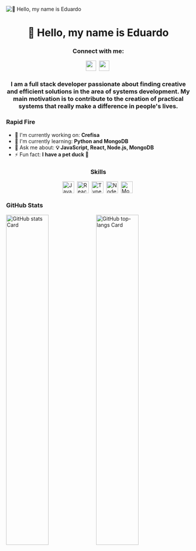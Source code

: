 ![👋 Hello, my name is Eduardo](https://static.wixstatic.com/media/53fad0_ce0704caa0174d6aa9b2b8101a62fa77~mv2.gif)

<div id="toc">
  <ul align="center" style="list-style: none">
    <summary>
      <h1>
        👋 Hello, my name is Eduardo
      </h1>
    </summary>
  </ul>
</div>

**<h3 align="center">Connect with me:</h3>** 
<p align="center"><a href="eduardodeoliveirabarros@gmail.com" target="_blank"><img src="https://img.shields.io/badge/Gmail-D14836?style=for-the-badge&logo=gmail&logoColor=white" height="28" style="margin-right: 4px"></a> <a href="https://www.linkedin.com/in/https://www.linkedin.com/in/eduardo-de-oliveira-barros-b5a2491b5/" target="_blank"><img src="https://img.shields.io/badge/LinkedIn-0077B5?style=for-the-badge&logo=linkedin&logoColor=white" height="28" style="margin-right: 4px"></a></p>

 **<h3 align="center">
I am a full stack developer passionate about finding creative and efficient solutions in the area of ​​systems development. My main motivation is to contribute to the creation of practical systems that really make a difference in people's lives.</h3>**

**<h3 align="left">Rapid Fire</h3>**

- 💼 I'm currently working on: **Crefisa**
- 🌱 I'm currently learning: **Python and MongoDB**
- 💬 Ask me about: **💡 JavaScript, React, Node.js, MongoDB**
- ⚡ Fun fact: **I have a pet duck 🦆**

 **<h3 align="center">Skills</h3>**

<div style="display: flex; flex-wrap: wrap; gap: 4px; justify-content: center;"><img src="https://img.shields.io/badge/JavaScript-F7DF1C?logo=javascript&logoColor=white" height="32" alt="JavaScript" style="margin-right: 4px"> <img src="https://img.shields.io/badge/React-20232A?logo=react&logoColor=61DAFB" height="32" alt="React" style="margin-right: 4px"> <img src="https://img.shields.io/badge/TypeScript-3178C6?logo=typescript&logoColor=white" height="32" alt="TypeScript" style="margin-right: 4px"> <img src="https://img.shields.io/badge/Node.js-8CC84B?logo=node.js&logoColor=white" height="32" alt="Node.js" style="margin-right: 4px"> <img src="https://img.shields.io/badge/MongoDB-4EA94B?logo=mongodb&logoColor=white" height="32" alt="MongoDB" style="margin-right: 4px"></div>

 **<h3 align="left">GitHub Stats</h3>**

<p align="left">
  <img width="48%" src="https://github-readme-stats.vercel.app/api?username=edubarrros&theme=react&hide_title=false&hide_rank=false&show_icons=true&include_all_commits=true&count_private=true&line_height=23" alt="GitHub stats Card" />
  <img width="48%" src="https://github-readme-stats.vercel.app/api/top-langs?username=edubarrros&theme=react&hide_title=false&layout=compact&langs_count=6&hide_progress=false&card_width=400" alt="GitHub top-langs Card" />
</p>
